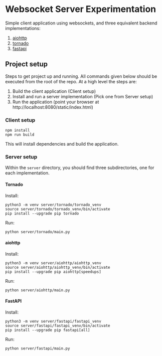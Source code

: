 # Websocket Server Experimentation

Simple client application using websockets, and three equivalent backend implementations:

1. [aiohttp](https://docs.aiohttp.org/en/stable)
2. [tornado](https://www.tornadoweb.org/en/stable/index.html)
3. [fastapi](https://fastapi.tiangolo.com)

## Project setup

Steps to get project up and running.  All commands given below should be executed from the root of the repo.  At a high level the steps are:

1. Build the client application (Client setup)
2. Install and run a server implementation (Pick one from Server setup)
3. Run the application (point your browser at http://localhost:8080/static/index.html)

### Client setup

```
npm install
npm run build
```

This will install dependencies and build the application.

### Server setup

Within the `server` directory, you should find three subdirectories, one for each implementation.

#### Tornado

Install:

```
python3 -m venv server/tornado/tornado_venv
source server/tornado/tornado_venv/bin/activate
pip install --upgrade pip tornado
```

Run:

```
python server/tornado/main.py
```

#### aiohttp

Install:

```
python3 -m venv server/aiohttp/aiohttp_venv
source server/aiohttp/aiohttp_venv/bin/activate
pip install --upgrade pip aiohttp[speedups]
```

Run:

```
python server/aiohttp/main.py
```

#### FastAPI

Install:

```
python3 -m venv server/fastapi/fastapi_venv
source server/fastapi/fastapi_venv/bin/activate
pip install --upgrade pip fastapi[all]
```

Run:

```
python server/fastapi/main.py
```
